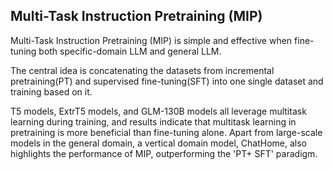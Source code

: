 ## Multi-Task Instruction Pretraining (MIP)

Multi-Task Instruction Pretraining (MIP) is  simple and effective when fine-tuning both specific-domain LLM and general LLM.

The central idea is concatenating the datasets from incremental pretraining(PT) and supervised fine-tuning(SFT) into one single dataset and training based on it.

T5 models, ExtrT5 models, and GLM-130B models all leverage multitask learning during training, and results indicate that multitask learning in pretraining is more beneficial than fine-tuning alone. 
Apart from large-scale models in the general domain, a vertical domain model, ChatHome, also highlights the performance of MIP, outperforming the 'PT+ SFT' paradigm.

